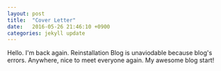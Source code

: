 ```yaml
---
layout: post
title:  "Cover Letter"
date:   2016-05-26 21:46:10 +0900
categories: jekyll update
---
```

Hello. I'm back again. Reinstallation Blog is unaviodable because blog's errors.
Anywhere, nice to meet everyone again. My awesome blog start! 

